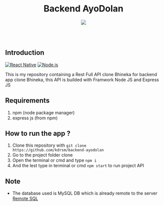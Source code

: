 <h1 align='center'>Backend AyoDolan</h1>

<p align='center'>
  <img src='https://smarttechies.files.wordpress.com/2015/10/node-express.png?w=605' />
  </a>
</p>

<br>
<br>

## Introduction
[![React Native](https://img.shields.io/badge/Express%20-4.17.1-blue.svg?style=rounded-square)](https://expressjs.com/)
[![Node.js](https://img.shields.io/badge/Node.js-v.11.15-green.svg?style=rounded-square)](https://nodejs.org/)

This is my repository containing a Rest Full API clone Bhineka for backend app clone Bhineka, this API is builded with Framwork Node JS and Express JS

## Requirements
1. npm (node package manager)
2. express js (from npm)

## How to run the app ?
1. Clone this repository with `git clone https://github.com/kdrsm/backend-ayodolan`
2. Go to the project folder clone
3. Open the terminal or cmd and type `npm i`
4. And the lest type in terminal or cmd `npm start` to run project API

## Note
* The database used is MySQL DB which is already remote to the server [Remote SQL](https://remotemysql.com/)

